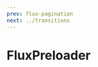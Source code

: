 ```yaml
---
prev: flux-pagination
next: ../transitions
---
```


# FluxPreloader

<ClientOnly>
   <demos-complements-FluxPreloader />
</ClientOnly>
